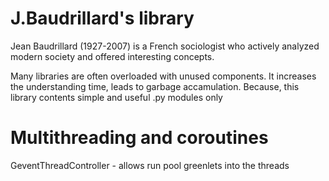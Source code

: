 # J.Baudrillard's library

Jean Baudrillard (1927-2007) is a French sociologist who actively analyzed modern society and offered interesting concepts.

Many libraries are often overloaded with unused components. It increases the understanding time, leads to garbage accamulation. 
Because, this library contents simple and useful .py modules only

# Multithreading and coroutines

GeventThreadController - allows run pool greenlets into the threads

